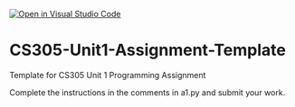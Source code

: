 [![Open in Visual Studio Code](https://classroom.github.com/assets/open-in-vscode-718a45dd9cf7e7f842a935f5ebbe5719a5e09af4491e668f4dbf3b35d5cca122.svg)](https://classroom.github.com/online_ide?assignment_repo_id=12395882&assignment_repo_type=AssignmentRepo)
# CS305-Unit1-Assignment-Template
Template for CS305 Unit 1 Programming Assignment

Complete the instructions in the comments in a1.py and submit your work.
